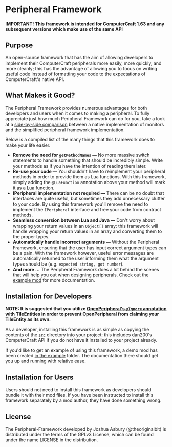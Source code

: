 Peripheral Framework
====================

**IMPORTANT! This framework is intended for ComputerCraft 1.63 and any subsequent versions which make use of the same API**


Purpose
-------------

An open-source framework that has the aim of allowing developers to implement their ComputerCraft peripherals more easily, more quickly, and more cleanly; this has the advantage of allowing you to focus on writing useful code instead of formatting your code to the expectations of ComputerCraft's native API.


What Makes it Good?
-------------

The Peripheral Framework provides numerous advantages for both developers and users when it comes to making a peripheral. To fully appreciate just how much Peripheral Framework can do for you, take a look at a [side-by-side comparison](https://theoriginalbit.github.io/Peripheral-Framework/comparison.html) between a native implementation of monitors and the simplified peripheral framework implementation. 

Below is a compiled list of the many things that this framework does to make your life easier.

 - **Remove the need for `getMethodNames` —** No more massive switch statements to handle something that should be incredibly simple. Write your methods as if you have the intention of reading them later.
 - **Re-use your code —** You shouldn't have to reimplement your peripheral methods in order to provide them as Lua functions. With this framework, simply adding the `@LuaFunction` annotation above your method will mark it as a Lua function.
 - **IPeripheral implementation not required —** There can be no doubt that interfaces are quite useful, but sometimes they add unnecessary clutter to your code. By using this framework you'll remove the need to implement the `IPeripheral` interface and free your code from contract methods.
 - **Seamless conversion between Lua and Java —** Don't worry about wrapping your return values in an `Object[]` array: this framework will handle wrapping your return values in an array and converting them to the proper types.
 - **Automatically handle incorrect arguments —** Without the Peripheral Framework, ensuring that the user has input correct argument types can be a pain. With the framework however, useful error messages are automatically returned to the user informing them what the argument types should be (e.g. `expected string, got number`).
 - **And more ...** The Peripheral Framework does a lot behind the scenes that will help you out when designing peripherals. Check out the [example mod](https://github.com/theoriginalbit/Peripheral-Framework/tree/master/example) for more documentation.


Installation for Developers
--------------

**NOTE: It is suggested that you utilize [OpenPeripheral's `@Ignore` annotation](https://github.com/OpenMods/OpenPeripheral/blob/master/src/main/java/openperipheral/api/Ignore.java) with TileEntities in order to prevent OpenPeripheral from claiming your TileEntity as its own.**

As a developer, installing this framework is as simple as copying the contents of the [`src`](https://github.com/theoriginalbit/Peripheral-Framework/tree/master/src) directory into your project: this includes dan200's ComputerCraft API if you do not have it installed to your project already.


If you'd like to get an example of using this framework, a demo mod has been created [in the example](https://github.com/theoriginalbit/Peripheral-Framework/tree/master/example) folder. The documentation there should get you up and running with relative ease.


Installation for Users
--------------

Users should not need to install this framework as developers should bundle it with their mod files. If you have been instructed to install this framework separately by a mod author, they have done something wrong.

License
-------

The Peripheral-Framework developed by Joshua Asbury (@theoriginalbit) is distributed under the terms of the GPLv3 License, which can be found under the name LICENSE in the distribution.
